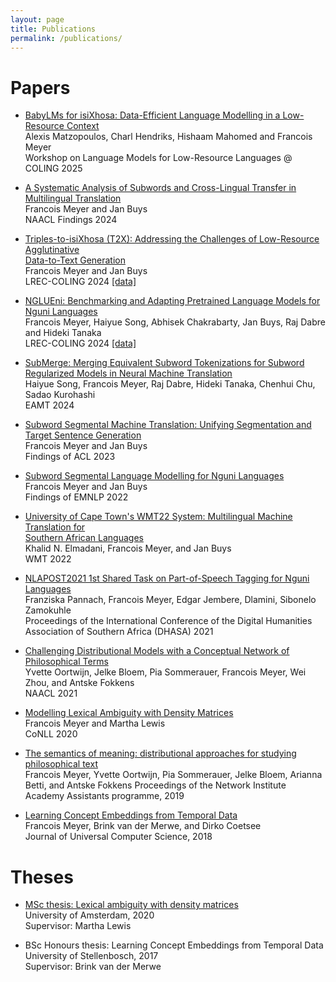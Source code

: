 ```yaml
---
layout: page
title: Publications
permalink: /publications/
---
```


<h1>Papers</h1>

* 	[BabyLMs for isiXhosa: Data-Efficient Language Modelling in a Low-Resource Context](https://aclanthology.org/2025.loreslm-1.19.pdf) \
	Alexis Matzopoulos, Charl Hendriks, Hishaam Mahomed and Francois Meyer\
	Workshop on Language Models for Low-Resource Languages @ COLING 2025

* 	[A Systematic Analysis of Subwords and Cross-Lingual Transfer in Multilingual Translation](https://aclanthology.org/2024.findings-naacl.141.pdf) \
	Francois Meyer and Jan Buys\
	NAACL Findings 2024

* 	[Triples-to-isiXhosa (T2X): Addressing the Challenges of Low-Resource Agglutinative\
    Data-to-Text Generation](https://aclanthology.org/2024.lrec-main.1464.pdf) \
	Francois Meyer and Jan Buys\
	LREC-COLING 2024 [\[data\]](https://github.com/francois-meyer/t2x)

* 	[NGLUEni: Benchmarking and Adapting Pretrained Language Models for Nguni Languages](https://aclanthology.org/2024.lrec-main.1071.pdf)\
	Francois Meyer, Haiyue Song, Abhisek Chakrabarty, Jan Buys, Raj Dabre and Hideki Tanaka\
	LREC-COLING 2024 [\[data\]](https://github.com/francois-meyer/nglueni)

* 	[SubMerge: Merging Equivalent Subword Tokenizations for Subword Regularized Models in Neural Machine Translation](https://aclanthology.org/2024.eamt-1.15.pdf) \
	Haiyue Song, Francois Meyer, Raj Dabre, Hideki Tanaka, Chenhui Chu, Sadao Kurohashi\
	EAMT 2024

* 	[Subword Segmental Machine Translation: Unifying Segmentation and Target Sentence Generation](https://aclanthology.org/2023.findings-acl.175.pdf)\
	Francois Meyer and Jan Buys\
	Findings of ACL 2023

* 	[Subword Segmental Language Modelling for Nguni Languages](https://aclanthology.org/2022.findings-emnlp.494.pdf)\
	Francois Meyer and Jan Buys\
	Findings of EMNLP 2022

* 	[University of Cape Town's WMT22 System: Multilingual Machine Translation for\
 Southern African Languages](https://aclanthology.org/2022.wmt-1.101.pdf) \
	Khalid N. Elmadani, Francois Meyer, and Jan Buys\
	WMT 2022

* 	[NLAPOST2021 1st Shared Task on Part-of-Speech Tagging for Nguni Languages](https://upjournals.up.ac.za/index.php/dhasa/article/view/3865/3565)\
	Franziska Pannach, Francois Meyer, Edgar Jembere, Dlamini, Sibonelo Zamokuhle\
	Proceedings of the International Conference of the Digital Humanities Association of Southern Africa (DHASA) 2021

* 	[Challenging Distributional Models with a Conceptual Network of Philosophical Terms](https://aclanthology.org/2021.naacl-main.199.pdf)\
	Yvette Oortwijn, Jelke Bloem, Pia Sommerauer, Francois Meyer, Wei Zhou, and Antske Fokkens\
	NAACL 2021

* 	[Modelling Lexical Ambiguity with Density Matrices](https://www.aclweb.org/anthology/2020.conll-1.21.pdf)\
	Francois Meyer and Martha Lewis\
	CoNLL 2020

* 	[The semantics of meaning: distributional approaches for studying philosophical text](https://zenodo.org/record/4003511#.YrHCE9JByV4)\
	Francois Meyer, Yvette Oortwijn, Pia Sommerauer, Jelke Bloem, Arianna Betti, and Antske Fokkens
	Proceedings of the Network Institute Academy Assistants programme, 2019
	
*	[Learning Concept Embeddings from Temporal Data](http://www.jucs.org/jucs_24_10/learning_concept_embeddings_from/jucs_24_10_1378_1402_meyer.pdf)\
	Francois Meyer, Brink van der Merwe, and Dirko Coetsee\
	Journal of Universal Computer Science, 2018

<h1>Theses</h1>

*	[MSc thesis: Lexical ambiguity with density matrices](https://scripties.uba.uva.nl/search?id=715289;setlang=en)\
	University of Amsterdam, 2020\
	Supervisor: Martha Lewis

*	BSc Honours thesis: Learning Concept Embeddings from Temporal Data\
	University of Stellenbosch, 2017\
	Supervisor: Brink van der Merwe

